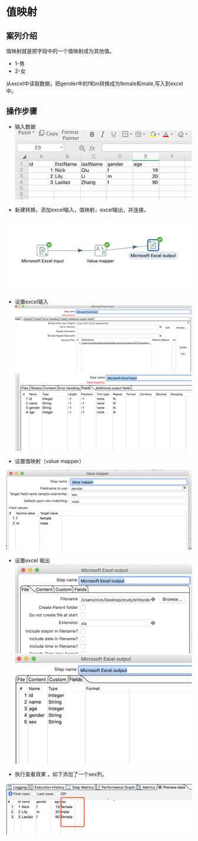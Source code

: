# 值映射 

## 案列介绍

值映射就是把字段中的一个值映射成为其他值。 

* 1-男
* 2-女  

从excel中读取数据，把gender中的f和m转换成为female和male,写入到excel中。




## 操作步骤 

* 输入数据  
![](./assets/2019-06-09-12-04-40.png)  

* 新建转换，添加excel输入，值映射，excel输出，并连接。

![](./assets/2019-06-09-12-10-27.png)

* 设置excel输入  
![](./assets/2019-06-09-12-10-43.png)  
![](./assets/2019-06-09-12-10-56.png)

* 设置值映射（value mapper）

![](./assets/2019-06-09-12-11-13.png)

* 设置excel 输出 
![](./assets/2019-06-09-12-11-35.png)  
![](./assets/2019-06-09-12-11-43.png)  


* 执行查看效果 ，如下添加了一个sex列。 

![](./assets/2019-06-09-12-12-23.png)
